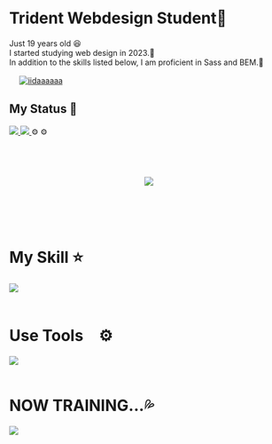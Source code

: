 # Trident Webdesign Student🏫　
<p>
Just 19 years old 😆 <br>
I started studying web design in 2023.📖<br>
In addition to the skills listed below, I am proficient in Sass and BEM.💪</p> 　


  <a href="https://github.com/iidaaaaaa/iidaaaaaa/">
    <img src="https://komarev.com/ghpvc/?username=iidaaaaaa" alt="iidaaaaaa"  /> 
  </a><!-- --------------------------------- :) ---------------------------------- -->

##  My Status  🔰
<a href="https://github.com/iidaaaaaa/github-readme-stats">
  <img src="https://github-readme-stats.vercel.app/api?username=iidaaaaaa&count_private=true&theme=ambient_gradient" />
</a>
<a href="https://github.com/iidaaaaaa/github-readme-stats">
  <img src="https://github-readme-stats.vercel.app/api/top-langs/?username=iidaaaaaa&layout⭐️=compact&theme=ambient_gradient" />
</a>⚙️
⚙️
<br><br><br>

<div align="center">
    <h1>
        <img src="https://user-images.githubusercontent.com/74038190/225813708-98b745f2-7d22-48cf-9150-083f1b00d6c9.gif">
    </h1>
  </div>
<br><br><br>

# My Skill ⭐️

<img src="https://skillicons.dev/icons?i=html,css,js,firebase,git,nodejs,wordpress" /> <br /><br />

# Use Tools　⚙️

<img src="https://skillicons.dev/icons?i=figma,codepen,ai,ps,vscode" /> <br /><br />
# NOW TRAINING...💦

<img src="https://skillicons.dev/icons?i=react,nuxt,next,vue,jquery,php,ts" /> <br /><br />


